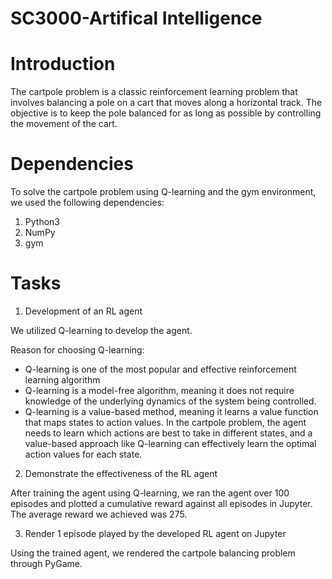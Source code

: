 # SC3000-Artifical Intelligence 

# Introduction

The cartpole problem is a classic reinforcement learning problem that involves balancing a pole on a cart that moves along a horizontal track. The objective is to keep the pole balanced for as long as possible by controlling the movement of the cart. 

# Dependencies 

To solve the cartpole problem using Q-learning and the gym environment, we used the following dependencies:
1. Python3
2. NumPy
3. gym

# Tasks

1. Development of an RL agent

We utilized Q-learning to develop the agent. 

Reason for choosing Q-learning:
  - Q-learning is one of the most popular and effective reinforcement learning algorithm
  - Q-learning is a model-free algorithm, meaning it does not require knowledge of the underlying dynamics of the system being controlled.
  - Q-learning is a value-based method, meaning it learns a value function that maps states to action values. In the cartpole problem, the agent needs to learn which actions are best to take in different states, and  a value-based approach like Q-learning can effectively learn the optimal action values for each state.

2. Demonstrate the effectiveness of the RL agent

After training the agent using Q-learning, we ran the agent over 100 episodes and plotted a cumulative reward against all episodes in Jupyter. The average reward we achieved was 275.

3. Render 1 episode played by the developed RL agent on Jupyter

Using the trained agent, we rendered the cartpole balancing problem through PyGame. 
